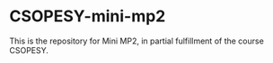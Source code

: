 # CSOPESY-mini-mp2
This is the repository for Mini MP2, in partial fulfillment of the course CSOPESY.
